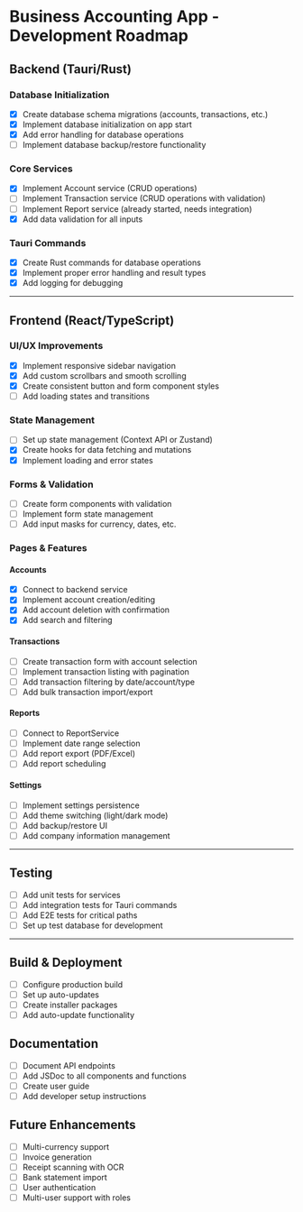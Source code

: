 # Business Accounting App - Development Roadmap

## Backend (Tauri/Rust)

### Database Initialization
- [x] Create database schema migrations (accounts, transactions, etc.)
- [x] Implement database initialization on app start
- [x] Add error handling for database operations
- [ ] Implement database backup/restore functionality

### Core Services
- [x] Implement Account service (CRUD operations)
- [ ] Implement Transaction service (CRUD operations with validation)
- [ ] Implement Report service (already started, needs integration)
- [x] Add data validation for all inputs

### Tauri Commands
- [x] Create Rust commands for database operations
- [x] Implement proper error handling and result types
- [x] Add logging for debugging

---

## Frontend (React/TypeScript)

### UI/UX Improvements
- [x] Implement responsive sidebar navigation
- [x] Add custom scrollbars and smooth scrolling
- [x] Create consistent button and form component styles
- [ ] Add loading states and transitions

### State Management
- [ ] Set up state management (Context API or Zustand)
- [x] Create hooks for data fetching and mutations
- [x] Implement loading and error states

### Forms & Validation
- [ ] Create form components with validation
- [ ] Implement form state management
- [ ] Add input masks for currency, dates, etc.

### Pages & Features

#### Accounts
- [x] Connect to backend service
- [x] Implement account creation/editing
- [x] Add account deletion with confirmation
- [x] Add search and filtering

#### Transactions
- [ ] Create transaction form with account selection
- [ ] Implement transaction listing with pagination
- [ ] Add transaction filtering by date/account/type
- [ ] Add bulk transaction import/export

#### Reports
- [ ] Connect to ReportService
- [ ] Implement date range selection
- [ ] Add report export (PDF/Excel)
- [ ] Add report scheduling

#### Settings
- [ ] Implement settings persistence
- [ ] Add theme switching (light/dark mode)
- [ ] Add backup/restore UI
- [ ] Add company information management

---

## Testing
- [ ] Add unit tests for services
- [ ] Add integration tests for Tauri commands
- [ ] Add E2E tests for critical paths
- [ ] Set up test database for development

---

## Build & Deployment
- [ ] Configure production build
- [ ] Set up auto-updates
- [ ] Create installer packages
- [ ] Add auto-update functionality

## Documentation
- [ ] Document API endpoints
- [ ] Add JSDoc to all components and functions
- [ ] Create user guide
- [ ] Add developer setup instructions

## Future Enhancements
- [ ] Multi-currency support
- [ ] Invoice generation
- [ ] Receipt scanning with OCR
- [ ] Bank statement import
- [ ] User authentication
- [ ] Multi-user support with roles
